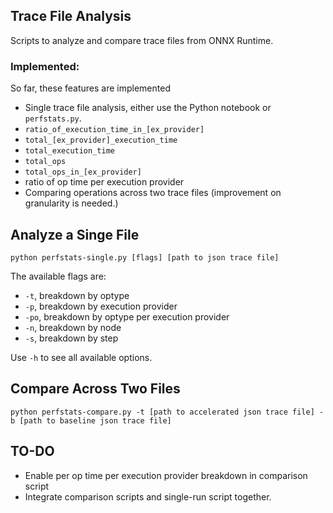 ## Trace File Analysis

Scripts to analyze and compare trace files from ONNX Runtime.

### Implemented:

So far, these features are implemented
* Single trace file analysis, either use the Python notebook or `perfstats.py`.
* `ratio_of_execution_time_in_[ex_provider]`
* `total_[ex_provider]_execution_time`
* `total_execution_time`
* `total_ops`
* `total_ops_in_[ex_provider]`
* ratio of op time per execution provider
* Comparing operations across two trace files (improvement on granularity is needed.)


## Analyze a Singe File
```
python perfstats-single.py [flags] [path to json trace file]
```

The available flags are:
* `-t`, breakdown by optype
* `-p`, breakdown by execution provider
* `-po`, breakdown by optype per execution provider
* `-n`, breakdown by node
* `-s`, breakdown by step

Use `-h` to see all available options.

## Compare Across Two Files

```
python perfstats-compare.py -t [path to accelerated json trace file] -b [path to baseline json trace file]
```

## TO-DO
* Enable per op time per execution provider breakdown in comparison script
* Integrate comparison scripts and single-run script together.